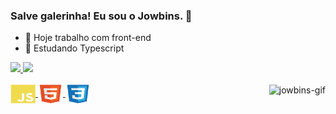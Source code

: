 ### Salve galerinha! Eu sou o Jowbins. 👋


- 🔭 Hoje trabalho com front-end
- 🌱 Estudando Typescript 

<div>
  <a href="https://linktr.ee/jowbins">
  <img height="180em" src="https://github-readme-stats.vercel.app/api?username=jowbins&show_icons=true&theme=tokyonight&include_all_commits=true&count_private=true"/>
  <img height="180em" src="https://github-readme-stats.vercel.app/api/top-langs/?username=jowbins&layout=compact&langs_count=16&theme=tokyonight"/>
</div>
  
<div style="display: inline_block"><br>
  <img align="center" alt="jowbins-Js" height="30" width="40" src="https://raw.githubusercontent.com/devicons/devicon/master/icons/javascript/javascript-plain.svg">
  <img align="center" alt="jowbins-HTML" height="30" width="40" src="https://raw.githubusercontent.com/devicons/devicon/master/icons/html5/html5-original.svg">
  <img align="center" alt="jowbins-CSS" height="30" width="40" src="https://raw.githubusercontent.com/devicons/devicon/master/icons/css3/css3-original.svg">
  
  <img align="right" alt="jowbins-gif" src="https://media.discordapp.net/attachments/938245863451553833/943690652925968405/dc7810b3-d645-4fd0-aec8-9f75e879a78b.gif">
</div>
